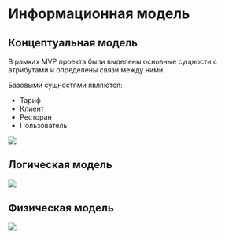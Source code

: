 # Информационная модель

## Концептуальная модель

В рамках MVP проекта были выделены основные сущности с атрибутами и определены связи между ними.

Базовыми сущностями являются:

- Тариф
- Клиент
- Ресторан
- Пользователь

![](diagrams/out/concept.svg)

## Логическая модель

![](diagrams/out/logical.svg)


## Физическая модель

![](diagrams/out/physical.svg)
